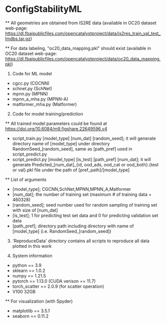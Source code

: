 # ConfigStabilityML

** All geometries are obtained from IS2RE data (available in OC20 dataset web-page: https://dl.fbaipublicfiles.com/opencatalystproject/data/is2res_train_val_test_lmdbs.tar.gz)

** For data labeling, "oc20_data_mapping.pkl" should exist (available in OC20 dataset web-page: https://dl.fbaipublicfiles.com/opencatalystproject/data/oc20_data_mapping.pkl)

1. Code for ML model
- cgcc.py (CGCNN)
- schnet.py (SchNet)
- mpnn.py (MPNN)
- mpnn_a_mha.py (MPNN-A)
- matformer_mha.py (Matformer)

2. Code for model training/prediction

** All trained model parameters could be found at https://doi.org/10.6084/m9.figshare.22649596.v4

- script_train.py [model_type] [num_dat] [random_seed]; it will generate directory name of [model_type] under directory  RandomSeed_[random_seed], same as [path_pref] used in script_predict.py
- script_predict.py [model_type] [is_test] [path_pref] [num_dat]; it will generate Predicted_[num_dat]_{id, ood_ads, ood_cat or ood_both}.{test or val}.pkl file under the path of [pref_path]/[model_type]

** List of arguments
- [model_type]; CGCNN,SchNet,MPNN,MPNN_A,Matformer
- [num_dat]; the number of training set (maximum # of training data = 460328)
- [random_seed]; seed number used for random sampling of training set with size of [num_dat]
- [is_test]; 1 for predicting test set data and 0 for predicting validation set data
- [path_pref]; directory path including directory with name of [model_type] (i.e. RandomSeed_[random_seed])

3. 'ReproduceData' directory contains all scripts to reproduce all data plotted in this work

4. System information
- python == 3.9
- sklearn == 1.0.2
- numpy == 1.21.5
- pytorch == 1.13.0 (CUDA verison == 11.7)
- torch_scatter == 2.0.9 (for scatter operation)
- V100 32GB

** For visualization (with Spyder)
- matplotlib == 3.5.1
- seaborn == 0.11.2
